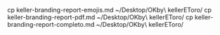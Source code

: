 cp keller-branding-report-emojis.md ~/Desktop/OKby\ kellerEToro/
cp keller-branding-report-pdf.md ~/Desktop/OKby\ kellerEToro/
cp keller-branding-report-completo.md ~/Desktop/OKby\ kellerEToro/